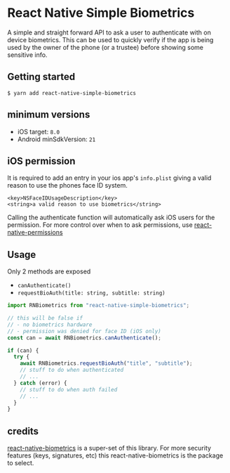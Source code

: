 # React Native Simple Biometrics

A simple and straight forward API to ask a user to authenticate with on device biometrics. This can be used to quickly verify if the app is being used by the owner of the phone (or a trustee) before showing some sensitive info.

## Getting started

`$ yarn add react-native-simple-biometrics`

## minimum versions

- iOS target: `8.0`
- Android minSdkVersion: `21`

## iOS permission

It is required to add an entry in your ios app's `info.plist` giving a valid reason to use the phones face ID system.

```
<key>NSFaceIDUsageDescription</key>
<string>a valid reason to use biometrics</string>
```

Calling the authenticate function will automatically ask iOS users for the permission. For more control over when to ask permissions, use [react-native-permissions](https://www.npmjs.com/package/react-native-permissions)

## Usage

Only 2 methods are exposed

- `canAuthenticate()`
- `requestBioAuth(title: string, subtitle: string)`

```javascript
import RNBiometrics from "react-native-simple-biometrics";

// this will be false if
// - no biometrics hardware
// - permission was denied for face ID (iOS only)
const can = await RNBiometrics.canAuthenticate();

if (can) {
  try {
    await RNBiometrics.requestBioAuth("title", "subtitle");
    // stuff to do when authenticated
    // ...
  } catch (error) {
    // stuff to do when auth failed
    // ...
  }
}
```

## credits

[react-native-biometrics](https://www.npmjs.com/package/react-native-biometrics) is a super-set of this library. For more security features (keys, signatures, etc) this react-native-biometrics is the package to select.
